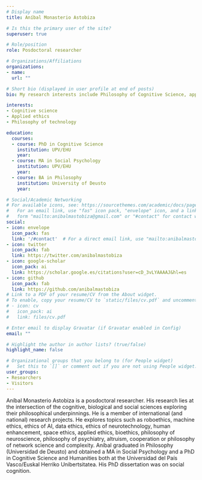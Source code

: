 ```yaml
---
# Display name
title: Aníbal Monasterio Astobiza

# Is this the primary user of the site?
superuser: true

# Role/position
role: Posdoctoral researcher

# Organizations/Affiliations
organizations:
- name: 
  url: ""

# Short bio (displayed in user profile at end of posts)
bio: My research interests include Philosophy of Cognitive Science, applied ethics and philosophy of technology.

interests:
- Cognitive science
- Applied ethics
- Philosophy of technology

education:
  courses:
  - course: PhD in Cognitive Science
    institution: UPV/EHU
    year: 
  - course: MA in Social Psychology
    institution: UPV/EHU
    year: 
  - course: BA in Philosophy
    institution: University of Deusto
    year: 

# Social/Academic Networking
# For available icons, see: https://sourcethemes.com/academic/docs/page-builder/#icons
#   For an email link, use "fas" icon pack, "envelope" icon, and a link in the
#   form "mailto:anibalmastobiza@gmail.com" or "#contact" for contact widget.
social:
- icon: envelope
  icon_pack: fas
  link: '/#contact'  # For a direct email link, use "mailto:anibalmastobiza@gmail.com".
- icon: twitter
  icon_pack: fab
  link: https://twitter.com/anibalmastobiza
- icon: google-scholar
  icon_pack: ai
  link: https://scholar.google.es/citations?user=cD_3vLYAAAAJ&hl=es
- icon: github
  icon_pack: fab
  link: https://github.com/anibalmastobiza
# Link to a PDF of your resume/CV from the About widget.
# To enable, copy your resume/CV to `static/files/cv.pdf` and uncomment the lines below.
# - icon: cv
#   icon_pack: ai
#   link: files/cv.pdf

# Enter email to display Gravatar (if Gravatar enabled in Config)
email: ""

# Highlight the author in author lists? (true/false)
highlight_name: false

# Organizational groups that you belong to (for People widget)
#   Set this to `[]` or comment out if you are not using People widget.
user_groups:
- Researchers
- Visitors
---
```


Aníbal Monasterio Astobiza is a posdoctoral researcher. His research lies at the intersection of the cognitive, biological and social sciences exploring their philosophical underpinnings. He is a member of international (and national) research projects. He explores topics such as roboethics, machine ethics, ethics of AI, data ethics, ethics of neurotechnology, human enhancement, space ethics, applied ethics, bioethics, philosophy of neuroscience, philosophy of psychiatry, altruism, cooperation or philosophy of network science and complexity. Aníbal graduated in Philosophy (Universidad de Deusto) and obtained a MA in Social Psychology and a PhD in Cognitive Science and Humanities both at the Universidad del País Vasco/Euskal Herriko Unibertsitatea. His PhD dissertation was on social cognition.

